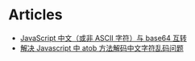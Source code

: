 # Articles

- [JavaScript 中文（或非 ASCII 字符）与 base64 互转](https://segmentfault.com/a/1190000043922423)
- [解决 Javascript 中 atob 方法解码中文字符乱码问题](https://blog.sqrtthree.com/posts/2015/08/29/utf8-to-b64-with-js/)